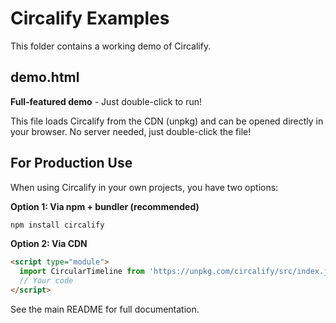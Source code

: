 # Circalify Examples

This folder contains a working demo of Circalify.

## demo.html

**Full-featured demo** - Just double-click to run!

This file loads Circalify from the CDN (unpkg) and can be opened directly in your browser. No server needed, just double-click the file!

## For Production Use

When using Circalify in your own projects, you have two options:

**Option 1: Via npm + bundler (recommended)**
```bash
npm install circalify
```

**Option 2: Via CDN**
```html
<script type="module">
  import CircularTimeline from 'https://unpkg.com/circalify/src/index.js';
  // Your code
</script>
```

See the main README for full documentation.
